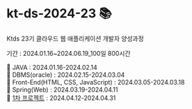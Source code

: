 # kt-ds-2024-23 📚
Ktds 23기 클라우드 웹 애플리케이션 개발자 양성과정

기간 : 2024.01.16~2024.06.19_100일 800시간

📌 JAVA : 2024.01.16-2024.02.14  
📌 DBMS(oracle) : 2024.02.15-2024.03.04  
📌 Front-End(HTML, CSS, JavaScript) : 2024.03.05-2024.03.18  
📌 Spring(Web) : 2024.03.19-2024.04.11  
📌 [1차 프로젝트](https://github.com/jobumjin/ktds-23-pms-project1) : 2024.04.12-2024.04.31   
